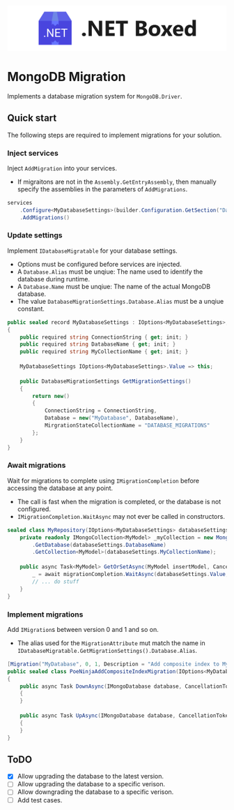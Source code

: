 ![Banner](Images/Banner.png)

# MongoDB Migration

Implements a database migration system for `MongoDB.Driver`.

## Quick start

The following steps are required to implement migrations for your solution.

### Inject services

Inject `AddMigration` into your services.

-   If migraitons are not in the `Assembly.GetEntryAssembly`, then manually specify the assemblies in the parameters of `AddMigrations`.

```csharp
services
    .Configure<MyDatabaseSettings>(builder.Configuration.GetSection("Database:MyDatabaseSettings"))
    .AddMigrations()
```

### Update settings

Implement `IDatabaseMigratable` for your database settings.

-   Options must be configured before services are injected.
-   A `Database.Alias` must be unqiue: The name used to identify the database during runtime.
-   A `Database.Name` must be unqiue: The name of the actual MongoDB database.
-   The value `DatabaseMigrationSettings.Database.Alias` must be a unqiue constant.

```csharp
public sealed record MyDatabaseSettings : IOptions<MyDatabaseSettings>, IDatabaseMigratable
{
    public required string ConnectionString { get; init; }
    public required string DatabaseName { get; init; }
    public required string MyCollectionName { get; init; }

    MyDatabaseSettings IOptions<MyDatabaseSettings>.Value => this;

    public DatabaseMigrationSettings GetMigrationSettings()
    {
        return new()
        {
            ConnectionString = ConnectionString,
            Database = new("MyDatabase", DatabaseName),
            MirgrationStateCollectionName = "DATABASE_MIGRATIONS"
        };
    }
}
```

### Await migrations

Wait for migrations to complete using `IMigrationCompletion` before accessing the database at any point.

-   The call is fast when the migration is completed, or the database is not configured.
-   `IMigrationCompletion.WaitAsync` may not ever be called in constructors.

```csharp
sealed class MyRepository(IOptions<MyDatabaseSettings> databaseSettings, IMigrationCompletion migrationCompletion) {
    private readonly IMongoCollection<MyModel> _myCollection = new MongoClient(databaseSettings.ConnectionString)
        .GetDatabase(databaseSettings.DatabaseName)
        .GetCollection<MyModel>(databaseSettings.MyCollectionName);

    public async Task<MyModel> GetOrSetAsync(MyModel insertModel, CancellationToken cancellationToken = default) {
        _ = await migrationCompletion.WaitAsync(databaseSettings.Value, cancellationToken).ConfigureAwait(false);
        // ... do stuff
    }
}

```

### Implement migrations

Add `IMigration`s between version 0 and 1 and so on.

-   The alias used for the `MigrationAttribute` mut match the name in `IDatabaseMigratable.GetMigrationSettings().Database.Alias`.

```csharp
[Migration("MyDatabase", 0, 1, Description = "Add composite index to MyCollection")]
public sealed class PoeNinjaAddCompositeIndexMigration(IOptions<MyDatabaseSettings> optionsAccessor) : IMigration
{
    public async Task DownAsync(IMongoDatabase database, CancellationToken cancellationToken = default)
    {
    }

    public async Task UpAsync(IMongoDatabase database, CancellationToken cancellationToken = default)
    {
    }
}
```

## ToDO

-   [x] Allow upgrading the database to the latest version.
-   [ ] Allow upgrading the database to a specific verison.
-   [ ] Allow downgrading the database to a specific verison.
-   [ ] Add test cases.
